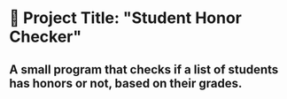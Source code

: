 # 🎯 Project Title: "Student Honor Checker"

## A small program that checks if a list of students has honors or not, based on their grades.
